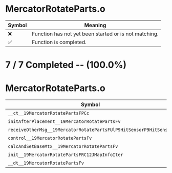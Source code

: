 # MercatorRotateParts.o
| Symbol | Meaning 
| ------------- | ------------- 
| :x: | Function has not yet been started or is not matching. 
| :white_check_mark: | Function is completed. 


# 7 / 7 Completed -- (100.0%)
# MercatorRotateParts.o
| Symbol | Decompiled? |
| ------------- | ------------- |
| `__ct__19MercatorRotatePartsFPCc` | :white_check_mark: |
| `initAfterPlacement__19MercatorRotatePartsFv` | :white_check_mark: |
| `receiveOtherMsg__19MercatorRotatePartsFUlP9HitSensorP9HitSensor` | :white_check_mark: |
| `control__19MercatorRotatePartsFv` | :white_check_mark: |
| `calcAndSetBaseMtx__19MercatorRotatePartsFv` | :white_check_mark: |
| `init__19MercatorRotatePartsFRC12JMapInfoIter` | :white_check_mark: |
| `__dt__19MercatorRotatePartsFv` | :white_check_mark: |
